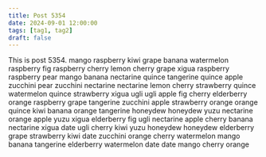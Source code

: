 ```yaml
---
title: Post 5354
date: 2024-09-01 12:00:00
tags: [tag1, tag2]
draft: false
---
```

This is post 5354.
mango
raspberry
kiwi
grape
banana
watermelon
raspberry
fig
raspberry
cherry
lemon
cherry
grape
xigua
raspberry
raspberry
pear
mango
banana
nectarine
quince
tangerine
quince
apple
zucchini
pear
zucchini
nectarine
nectarine
lemon
cherry
strawberry
quince
watermelon
quince
strawberry
xigua
ugli
ugli
apple
fig
cherry
elderberry
orange
raspberry
grape
tangerine
zucchini
apple
strawberry
orange
orange
quince
kiwi
banana
orange
tangerine
honeydew
honeydew
yuzu
nectarine
orange
apple
yuzu
xigua
elderberry
fig
ugli
nectarine
apple
cherry
banana
nectarine
xigua
date
ugli
cherry
kiwi
yuzu
honeydew
honeydew
elderberry
grape
strawberry
kiwi
date
zucchini
orange
cherry
watermelon
mango
banana
tangerine
elderberry
watermelon
date
date
mango
cherry
orange

